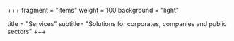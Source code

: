 +++
fragment = "items"
weight = 100
background = "light"

title = "Services"
subtitle= "Solutions for corporates, companies and public sectors"
+++
